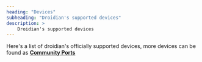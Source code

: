 ```yaml
---
heading: "Devices"
subheading: "Droidian's supported devices"
description: > 
    Droidian's supported devices
---
```

Here's a list of droidian's officially supported devices, more devices can be found as **[Community Ports](/community-ports/)**
